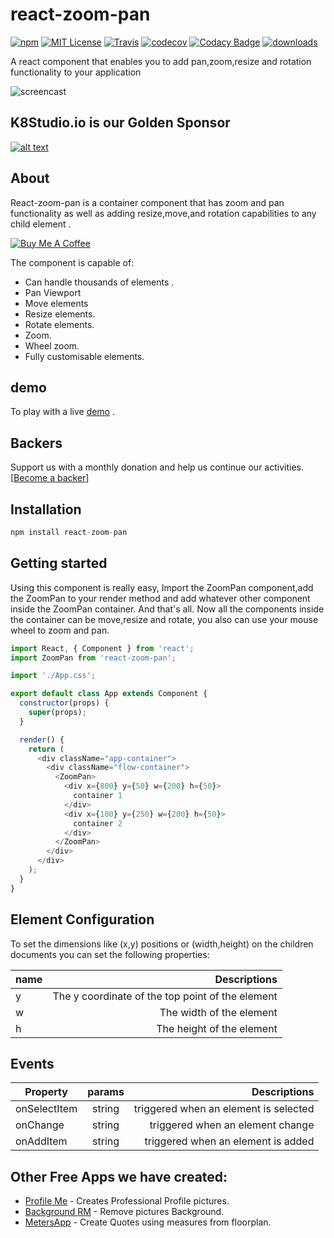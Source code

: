 # react-zoom-pan

[![npm](https://img.shields.io/npm/v/react-zoom-pan.svg?style=flat-square)](http://npm.im/react-zoom-pan)
[![MIT License](https://img.shields.io/npm/l/react-list.svg?style=flat-square)](http://opensource.org/licenses/MIT)
[![Travis](https://travis-ci.org/guiqui/react-zoom-pan.svg?branch=master)](https://travis-ci.org/guiqui/react-zoom-pan)
[![codecov](https://codecov.io/gh/guiqui/react-zoom-pan/branch/master/graph/badge.svg)](https://codecov.io/gh/guiqui/react-zoom-pan)
[![Codacy Badge](https://api.codacy.com/project/badge/Grade/9149e301e65b44cebf2e7b49316aee10)](https://www.codacy.com/app/gquiman/react-zoom-pan?utm_source=github.com&utm_medium=referral&utm_content=guiqui/react-zoom-pan&utm_campaign=Badge_Grade)
[![downloads](https://img.shields.io/npm/dt/react-zoom-pan.svg?maxAge=2592000)](https://www.npmjs.com/package/react-zoom-pan)

A react component that enables you to add pan,zoom,resize and rotation functionality to your application

![screencast](https://guiqui.github.io/react-zoom-pan/presentation.gif)

## K8Studio.io is our Golden Sponsor
 [![alt text](https://guiqui.github.io/react-timeline-gantt/k8StudioWhite.png)](https://www.k8studio.io)
 
## About

React-zoom-pan is a container component that has zoom and pan functionality as well as adding resize,move,and rotation capabilities to any child element .

[![Buy Me A Coffee](https://www.buymeacoffee.com/assets/img/custom_images/orange_img.png)](https://www.buymeacoffee.com/gquiman)

The component is capable of:

- Can handle thousands of elements .
- Pan Viewport
- Move elements
- Resize elements.
- Rotate elements.
- Zoom.
- Wheel zoom.
- Fully customisable elements.


## demo

To play with a live [demo](https://guiqui.github.io/react-zoom-pan/index.html) .

## Backers

Support us with a monthly donation and help us continue our activities. [[Become a backer](https://opencollective.com/react-zoom-pan/)]

## Installation

```javascript
npm install react-zoom-pan
```

## Getting started

Using this component is really easy,
Import the ZoomPan component,add the ZoomPan to your render method and add whatever other component inside the ZoomPan container.
And that's all. Now all the components inside the container can be move,resize and rotate, you also can use your mouse wheel to zoom and pan.

```javascript
import React, { Component } from 'react';
import ZoomPan from 'react-zoom-pan';

import './App.css';

export default class App extends Component {
  constructor(props) {
    super(props);
  }

  render() {
    return (
      <div className="app-container">
        <div className="flow-container">
          <ZoomPan>
            <div x={800} y={50} w={200} h={50}>
              container 1
            </div>
            <div x={100} y={250} w={200} h={50}>
              container 2
            </div>
          </ZoomPan>
        </div>
      </div>
    );
  }
}
```

<!-- Here is the demo code:

[![Edit 1y2on87jj](https://codesandbox.io/static/img/play-codesandbox.svg)](https://codesandbox.io/s/smoosh-leftpad-3g27o?fontsize=14&hidenavigation=1&theme=dark) -->

## Element Configuration

To set the dimensions like (x,y) positions or (width,height) on the children documents you can set the following properties:

| name |                                     Descriptions |
| ---- | -----------------------------------------------: |
| y    | The y coordinate of the top point of the element |
| w    |                         The width of the element |
| h    |                        The height of the element |

## Events

| Property     | params |                                                    Descriptions |
| ------------ | :----: | --------------------------------------------------------------: |
| onSelectItem | string | triggered when an element is selected |
| onChange     | string | triggered when an element change |
| onAddItem    | string | triggered when an element is added |

## Other Free Apps we have created:
- [Profile Me](https://profile.softcloud.pro/) - Creates Professional Profile pictures.
- [Background RM](https://rmbackground.softcloud.pro/) - Remove pictures Background.
- [MetersApp](https://app.meters.app/login) - Create Quotes using measures from floorplan.
